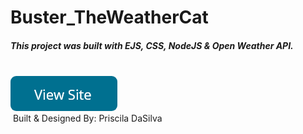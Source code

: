 # Buster_TheWeatherCat

<h5>This project was built with EJS, CSS, NodeJS & Open Weather API.</h5>
<br>
<a href="https://vast-spire-77581.herokuapp.com/"><img  src="public/images/button.png" alt=""></a>
<br>
<img  src="public/images/Web 1920 – 7.png" alt="">
Built & Designed By: Priscila DaSilva

  





